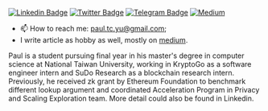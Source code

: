 [![Linkedin Badge](https://img.shields.io/badge/-LinkedIn-0e76a8?style=flat-square&logo=Linkedin&logoColor=white)](https://www.linkedin.com/in/paultsuchunyu/)
[![Twitter Badge](https://img.shields.io/badge/-Twitter-00acee?style=flat-square&logo=Twitter&logoColor=white)](https://twitter.com/nooma4286)
[![Telegram Badge](https://img.shields.io/badge/-Telegram-0088cc?style=flat-square&logo=Telegram&logoColor=white)](https://t.me/nooma42)
[![Medium](https://img.shields.io/badge/Medium-12100E?style=flat-square&logo=medium&logoColor=white)](https://medium.com/@paultcyu)

- 📫 How to reach me: paul.tc.yu@gmail.com;
- I write article as hobby as well, mostly on [medium](https://medium.com/@paultcyu).

Paul is a student pursuing final year in his master's degree in computer science at National Taiwan University, working in KryptoGo as a software engineer intern and SuDo Research as a blockchain research intern. Previously, he received zk grant by Ethereum Foundation to benchmark different lookup argument and coordinated Acceleration Program in Privacy and Scaling Exploration team. More detail could also be found in Linkedin.
